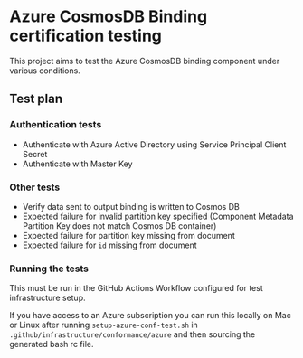 # Azure CosmosDB Binding certification testing

This project aims to test the Azure CosmosDB binding component under various conditions.

## Test plan

### Authentication tests

* Authenticate with Azure Active Directory using Service Principal Client Secret
* Authenticate with Master Key

### Other tests
- Verify data sent to output binding is written to Cosmos DB
- Expected failure for invalid partition key specified (Component Metadata Partition Key does not match Cosmos DB container)
- Expected failure for partition key missing from document
- Expected failure for `id` missing from document

### Running the tests

This must be run in the GitHub Actions Workflow configured for test infrastructure setup.

If you have access to an Azure subscription you can run this locally on Mac or Linux after running `setup-azure-conf-test.sh` in `.github/infrastructure/conformance/azure` and then sourcing the generated bash rc file.